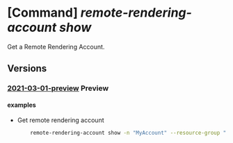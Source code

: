 # [Command] _remote-rendering-account show_

Get a Remote Rendering Account.

## Versions

### [2021-03-01-preview](/Resources/mgmt-plane/L3N1YnNjcmlwdGlvbnMve30vcmVzb3VyY2Vncm91cHMve30vcHJvdmlkZXJzL21pY3Jvc29mdC5taXhlZHJlYWxpdHkvcmVtb3RlcmVuZGVyaW5nYWNjb3VudHMve30=/2021-03-01-preview.xml) **Preview**

<!-- mgmt-plane /subscriptions/{}/resourcegroups/{}/providers/microsoft.mixedreality/remoterenderingaccounts/{} 2021-03-01-preview -->

#### examples

- Get remote rendering account
    ```bash
        remote-rendering-account show -n "MyAccount" --resource-group "MyResourceGroup"
    ```
